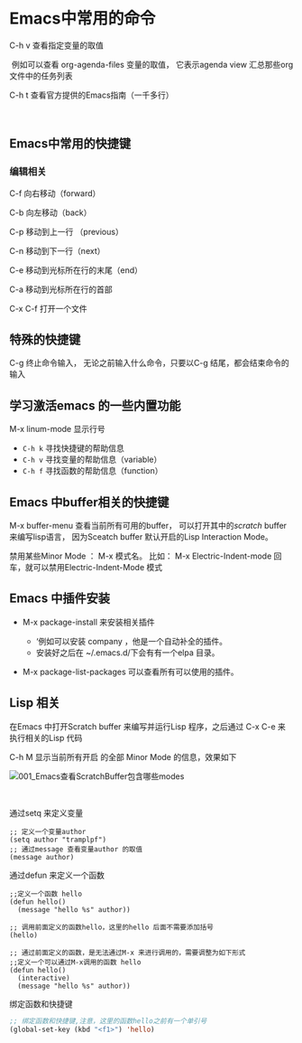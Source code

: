 #  Emacs中常用的命令

C-h v    查看指定变量的取值

​		例如可以查看 org-agenda-files 变量的取值， 它表示agenda view 汇总那些org文件中的任务列表



C-h  t 查看官方提供的Emacs指南（一千多行）

​		



## Emacs中常用的快捷键

### 编辑相关

C-f     向右移动（forward）

C-b     向左移动（back）

C-p    移动到上一行 （previous）

C-n   移动到下一行（next）

C-e   移动到光标所在行的末尾（end）

C-a   移动到光标所在行的首部





C-x  C-f   打开一个文件





## 特殊的快捷键

C-g   终止命令输入，  无论之前输入什么命令，只要以C-g 结尾，都会结束命令的输入



## 学习激活emacs 的一些内置功能

M-x linum-mode    显示行号



- `C-h k` 寻找快捷键的帮助信息
- `C-h v` 寻找变量的帮助信息（variable）
- `C-h f` 寻找函数的帮助信息（function）



## Emacs 中buffer相关的快捷键

M-x buffer-menu    查看当前所有可用的buffer， 可以打开其中的*scratch* buffer 来编写lisp语言， 因为Sceatch buffer 默认开启的Lisp Interaction Mode。



禁用某些Minor Mode ： M-x 模式名。 比如： M-x Electric-Indent-mode 回车，就可以禁用Electric-Indent-Mode 模式



## Emacs 中插件安装

* M-x package-install 来安装相关插件
  * ‘例如可以安装 company ，他是一个自动补全的插件。
  * 安装好之后在 ~/.emacs.d/下会有有一个elpa 目录。 

* M-x package-list-packages 可以查看所有可以使用的插件。 



## Lisp 相关

在Emacs 中打开Scratch buffer 来编写并运行Lisp 程序，之后通过 C-x  C-e 来执行相关的Lisp 代码



C-h M  显示当前所有开启 的全部 Minor Mode 的信息，效果如下

  

<img src="/Users/lpf/github/tools/dev_tools/emacs/自己总结的关于emacs的笔记/003_Emacs常用的一些命令_查看参数篇/pic/001_Emacs查看ScratchBuffer包含哪些modes.png" alt="001_Emacs查看ScratchBuffer包含哪些modes" style="zoom:100%;" />

​		

通过setq 来定义变量

```Lisp
;; 定义一个变量author
(setq author "tramplpf")
;; 通过message 查看变量author 的取值
(message author)
```



通过defun 来定义一个函数

```Lisp
;;定义一个函数 hello
(defun hello()
  (message "hello %s" author))

;; 调用前面定义的函数hello，这里的hello 后面不需要添加括号
(hello)   

;; 通过前面定义的函数，是无法通过M-x 来进行调用的，需要调整为如下形式
;;定义一个可以通过M-x调用的函数 hello                       
(defun hello()
  (interactive)
  (message "hello %s" author))
```



绑定函数和快捷键

```lisp
;; 绑定函数和快捷键,注意，这里的函数hello之前有一个单引号
(global-set-key (kbd "<f1>") 'hello)
```







